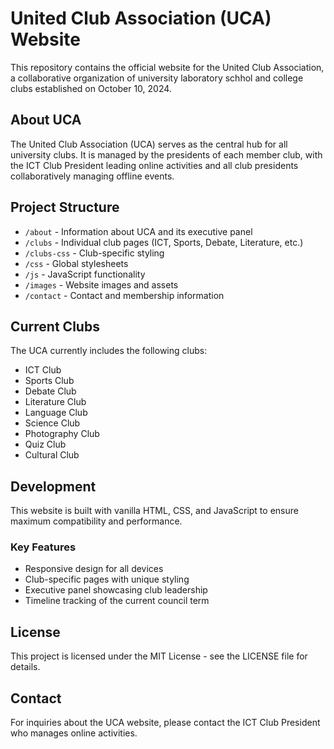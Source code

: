# United Club Association (UCA) Website

This repository contains the official website for the United Club Association, a collaborative organization of university laboratory schhol and college clubs established on October 10, 2024.

## About UCA

The United Club Association (UCA) serves as the central hub for all university clubs. It is managed by the presidents of each member club, with the ICT Club President leading online activities and all club presidents collaboratively managing offline events.

## Project Structure

- `/about` - Information about UCA and its executive panel
- `/clubs` - Individual club pages (ICT, Sports, Debate, Literature, etc.)
- `/clubs-css` - Club-specific styling
- `/css` - Global stylesheets
- `/js` - JavaScript functionality
- `/images` - Website images and assets
- `/contact` - Contact and membership information

## Current Clubs

The UCA currently includes the following clubs:

- ICT Club
- Sports Club
- Debate Club
- Literature Club
- Language Club
- Science Club
- Photography Club
- Quiz Club
- Cultural Club

## Development

This website is built with vanilla HTML, CSS, and JavaScript to ensure maximum compatibility and performance.

### Key Features

- Responsive design for all devices
- Club-specific pages with unique styling
- Executive panel showcasing club leadership
- Timeline tracking of the current council term

## License

This project is licensed under the MIT License - see the LICENSE file for details.

## Contact

For inquiries about the UCA website, please contact the ICT Club President who manages online activities.
